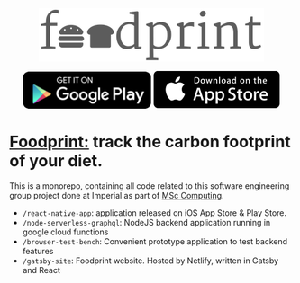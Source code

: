 <p align="center">
<a href="https://foodprint.orth.uk" alt="Foodprint home page"><img src="assets/img/header.png" alt="Foodprint logo"></a>
<div align="center">
<a href="https://play.google.com/store/apps/details?id=uk.orth.foodprint"><img src="assets/img/play-store.png" alt="A link to google play"></a>
<a href="https://apps.apple.com/us/app/foodprint/id1510153419?ls=1"><img src="assets/img/ios-store.png" alt="A link to ios app store"></a>
</div>
</p>
<h1><a href="https://foodprint.orth.uk">Foodprint:</a> track the carbon footprint of your diet.</h1>

This is a monorepo, containing all code related to this software engineering group project done at Imperial as part of [MSc Computing](https://www.imperial.ac.uk/computing/prospective-students/courses/pg/msc-computing/). 
- `/react-native-app`: application released on iOS App Store & Play Store.
- `/node-serverless-graphql`: NodeJS backend application running in google cloud functions
- `/browser-test-bench`: Convenient prototype application to test backend features
- `/gatsby-site`: Foodprint website. Hosted by Netlify, written in Gatsby and React
